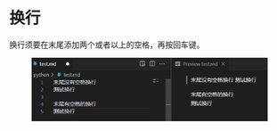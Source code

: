 # 换行

换行须要在末尾添加两个或者以上的空格，再按回车键。

<figure><img src=".gitbook/assets/image (3) (1).png" alt=""><figcaption></figcaption></figure>

